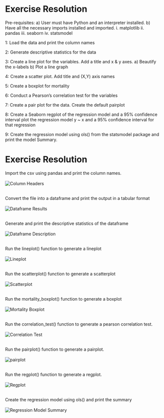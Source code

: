 # Exercise Resolution
  Pre-requisites:
    a) User must have Python and an interpreter installed.
    b) Have all the necessary imports installed and imported.
           i. matplotlib
           ii. pandas
           iii. seaborn
           iv. statsmodel
           
  1: Load the data and print the column names

  2: Generate descriptive statistics for the data

  3: Create a line plot for the variables. Add a title and x & y axes.
      a) Beautify the x-labels
      b) Plot a line graph

  4: Create a scatter plot. Add title and (X,Y) axis names

  5: Create a boxplot for mortality

  6: Conduct a Pearson’s correlation test for the variables

  7: Create a pair plot for the data. Create the default pairplot

  8: Create a Seaborn regplot of the regression model and a 95% confidence interval plot the regression model y ~ x and a 95% confidence interval for      that regression

  9: Create the regression model using ols() from the statsmodel package and print the model Summary.
  
  
# Exercise Resolution
  Import the csv using pandas and print the column names.
  <br />
  <br />
  ![Column Headers](https://github.com/Jomondi/Latitude_Mortality/blob/main/Images/Column%20Headers.png)
  <br />
  <br />
  
  
  Convert the file into a dataframe and print the output in a tabular format
  <br />
  <br />
  ![Dataframe Results](https://github.com/Jomondi/Latitude_Mortality/blob/main/Images/DataFrame.png)
  <br />
  <br />
  
    
  Generate and print the descriptive statistics of the dataframe
  <br />
  <br />
  ![Dataframe Description](https://github.com/Jomondi/Latitude_Mortality/blob/main/Images/DataFrame%20Description.png)
  <br />
  <br />
 
  
  Run the lineplot() function to generate a lineplot
  <br />
  <br />
  ![Lineplot](https://github.com/Jomondi/Latitude_Mortality/blob/main/Images/Lineplot.png)
  <br />
  <br />
  
  
  Run the scatterplot() function to generate a scatterplot
  <br />
  <br />
  ![Scatterplot](https://github.com/Jomondi/Latitude_Mortality/blob/main/Images/Scatterplot.png)
  <br />
  <br />
  
  
  Run the mortality_boxplot() function to generate a boxplot
  <br />
  <br />
  ![Mortality Boxplot](https://github.com/Jomondi/Latitude_Mortality/blob/main/Images/Boxplot.png)
  <br />
  <br />
  
  Run the correlation_test() function to generate a pearson correlation test.
  <br />
  <br />
  ![Correlation Test](https://github.com/Jomondi/Latitude_Mortality/blob/main/Images/Correlation%20Test%20Results.png)
  <br />
  <br />
  
  Run the pairplot() function to generate a pairplot.
  <br />
  <br />
  ![pairplot](https://github.com/Jomondi/Latitude_Mortality/blob/main/Images/Pairplot.png)
  <br />
  <br />
  
  Run the regplot() function to generate a regplot.
  <br />
  <br />
  ![Regplot](https://github.com/Jomondi/Latitude_Mortality/blob/main/Images/Regplot.png)
  <br />
  <br />
  
  Create the regression model using ols() and print the summary
  <br />
  <br />
  ![Regression Model Summary](https://github.com/Jomondi/Latitude_Mortality/blob/main/Images/OLS%20Regression%20Results.png)

